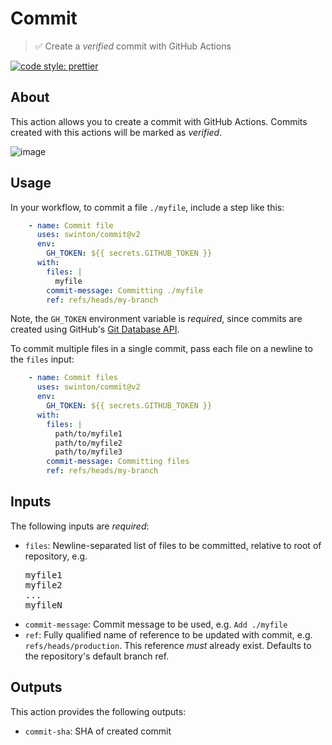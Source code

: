 # Commit
> :white_check_mark: Create a _verified_ commit with GitHub Actions

[![code style: prettier](https://img.shields.io/badge/code_style-prettier-ff69b4.svg?style=flat-square)](https://github.com/prettier/prettier)

## About
This action allows you to create a commit with GitHub Actions. Commits created with this actions will be marked as _verified_.

![image](https://user-images.githubusercontent.com/27806/101197362-a2ed0980-3627-11eb-9afb-bc8b9bcd0345.png)

## Usage
In your workflow, to commit a file `./myfile`, include a step like this:

```yaml
    - name: Commit file
      uses: swinton/commit@v2
      env:
        GH_TOKEN: ${{ secrets.GITHUB_TOKEN }}
      with:
        files: |
          myfile
        commit-message: Committing ./myfile
        ref: refs/heads/my-branch
```

Note, the `GH_TOKEN` environment variable is _required_, since commits are created using GitHub's [Git Database API](https://docs.github.com/rest/reference/git).

To commit multiple files in a single commit, pass each file on a newline to the `files` input:

```yaml
    - name: Commit files
      uses: swinton/commit@v2
      env:
        GH_TOKEN: ${{ secrets.GITHUB_TOKEN }}
      with:
        files: |
          path/to/myfile1
          path/to/myfile2
          path/to/myfile3
        commit-message: Committing files
        ref: refs/heads/my-branch
```

## Inputs
The following inputs are _required_:

- `files`: Newline-separated list of files to be committed, relative to root of repository, e.g. <pre>myfile1<br>myfile2<br>...<br>myfileN</pre>
- `commit-message`: Commit message to be used, e.g. `Add ./myfile`
- `ref`: Fully qualified name of reference to be updated with commit, e.g. `refs/heads/production`. This reference _must_ already exist. Defaults to the repository's default branch ref.

## Outputs
This action provides the following outputs:

- `commit-sha`: SHA of created commit
